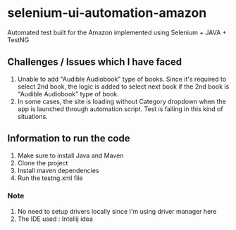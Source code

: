 # selenium-ui-automation-amazon
Automated test built for the Amazon implemented using Selenium + JAVA + TestNG

## Challenges / Issues which I have faced
1. Unable to add "Audible Audiobook" type of books. Since it's required to select 2nd book, the logic is added to select next book if the 2nd book is "Audible Audiobook" type of book.
2. In some cases, the site is loading without Category dropdown when the app is launched through automation script. Test is failing in this kind of situations.

## Information to run the code
1. Make sure to install Java and Maven 
2. Clone the project 
3. Install maven dependencies
4. Run the testng.xml file

### Note
1. No need to setup drivers locally since I'm using driver manager here
2. The IDE used : Intellij idea
